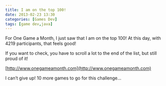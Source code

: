 ```yaml
---
title: I am on the top 100!
date: 2013-02-23 13:30
categories: [Games Dev]
tags: [game dev,java]
---
```

For One Game a Month, I just saw that I am on the top 100! At this day, with 4219 participants, that feels good!

If you want to check, you have to scroll a lot to the end of the list, but still proud of it!

[http://www.onegameamonth.com](http://www.onegameamonth.com)

I can’t give up! 10 more games to go for this challenge…
